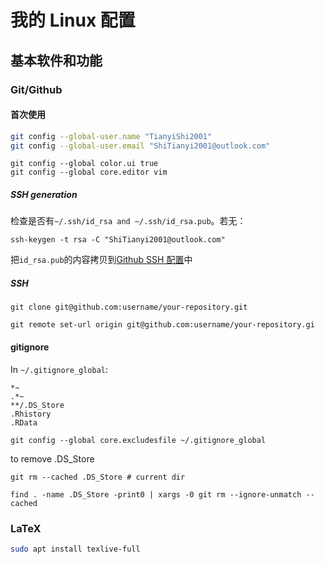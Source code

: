 # 我的 Linux 配置

## 基本软件和功能

### Git/Github

#### 首次使用

```bash
git config --global-user.name "TianyiShi2001"
git config --global-user.email "ShiTianyi2001@outlook.com"
```

```
git config --global color.ui true
git config --global core.editor vim
```

##### SSH generation

检查是否有`~/.ssh/id_rsa and ~/.ssh/id_rsa.pub`。若无：

```
ssh-keygen -t rsa -C "ShiTianyi2001@outlook.com"
```

把`id_rsa.pub`的内容拷贝到[Github SSH 配置](https://github.com/settings/ssh)中

##### SSH

```
git clone git@github.com:username/your-repository.git
```

```
git remote set-url origin git@github.com:username/your-repository.gi
```

#### gitignore

In `~/.gitignore_global`:

```
*~
.*~
**/.DS_Store
.Rhistory
.RData
```

```
git config --global core.excludesfile ~/.gitignore_global
```

to remove .DS_Store

```
git rm --cached .DS_Store # current dir
```

```
find . -name .DS_Store -print0 | xargs -0 git rm --ignore-unmatch --cached
```

### LaTeX

```bash
sudo apt install texlive-full
```
